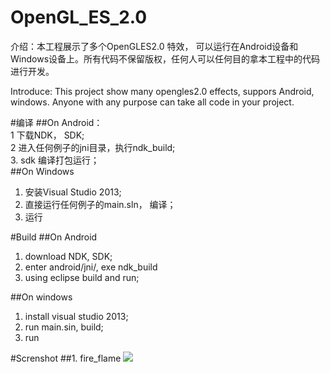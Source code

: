 # OpenGL_ES_2.0
介绍：本工程展示了多个OpenGLES2.0 特效， 可以运行在Android设备和 Windows设备上。所有代码不保留版权，任何人可以任何目的拿本工程中的代码进行开发。 

Introduce: This project show many opengles2.0 effects, suppors Android, windows. Anyone with any purpose can take all code in your project.

#编译
##On Android：<br>
1 下载NDK， SDK;<br>
2 进入任何例子的jni目录，执行ndk_build;<br>
3. sdk 编译打包运行；<br>
##On Windows<br>
1. 安装Visual Studio 2013;<br>
2. 直接运行任何例子的main.sln， 编译；<br>
2. 运行<br>


#Build
##On Android<br>
1. download NDK, SDK;<br>
2. enter android/jni/, exe ndk_build<br>
3. using eclipse build and run;<br>

##On windows<br>
1. install visual studio 2013;<br>
2. run main.sin, build;<br>
3. run<br>

#Screnshot
##1. fire_flame
![](https://github.com/gaoguanglei/OpenGL_ES_2.0/raw/master/fire_flame/screenshot.jpg)
